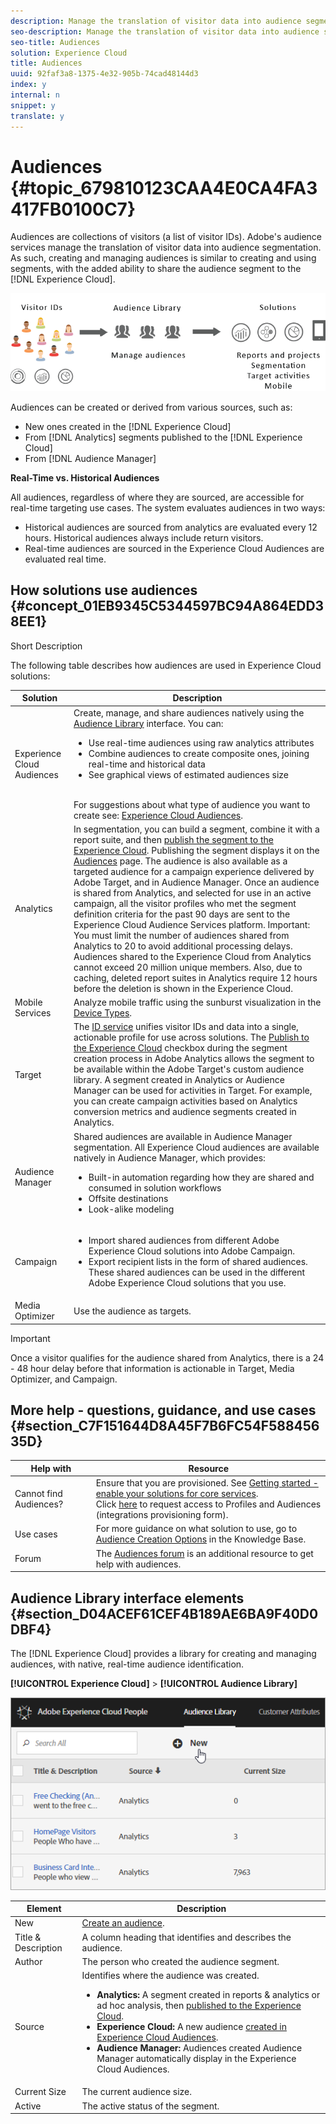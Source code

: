 ```yaml
---
description: Manage the translation of visitor data into audience segmentation.
seo-description: Manage the translation of visitor data into audience segmentation.
seo-title: Audiences
solution: Experience Cloud
title: Audiences
uuid: 92faf3a8-1375-4e32-905b-74cad48144d3
index: y
internal: n
snippet: y
translate: y
---
```


# Audiences {#topic_679810123CAA4E0CA4FA3417FB0100C7}

Audiences are collections of visitors (a list of visitor IDs). Adobe's audience services manage the translation of visitor data into audience segmentation. As such, creating and managing audiences is similar to creating and using segments, with the added ability to share the audience segment to the [!DNL Experience Cloud]. 

![](assets/audiences.png) 

Audiences can be created or derived from various sources, such as: 

* New ones created in the [!DNL Experience Cloud]
* From [!DNL Analytics] segments published to the [!DNL Experience Cloud]
* From [!DNL Audience Manager]

**Real-Time vs. Historical Audiences**

All audiences, regardless of where they are sourced, are accessible for real-time targeting use cases. The system evaluates audiences in two ways: 

* Historical audiences are sourced from analytics are evaluated every 12 hours. Historical audiences always include return visitors.
* Real-time audiences are sourced in the Experience Cloud Audiences are evaluated real time.


## How solutions use audiences {#concept_01EB9345C5344597BC94A864EDD38EE1}

Short Description

The following table describes how audiences are used in Experience Cloud solutions: 

| Solution | Description |
|--- |--- |
|Experience Cloud Audiences|Create, manage, and share audiences natively using the [Audience Library](../audience-library/audience-library.md) interface. You can:<ul><li>Use real-time audiences using raw analytics attributes</li><li>Combine audiences to create composite ones, joining real-time and historical data</li><li>See graphical views of estimated audiences size</li></ul><br>For suggestions about what type of audience you want to create see: [Experience Cloud Audiences](https://helpx.adobe.com/marketing-cloud-core/kb/People/Audience-Creation-Options.html).|
|Analytics|In segmentation, you can build a segment, combine it with a report suite, and then [publish the segment to the Experience Cloud](../audience-library/audience-library.md). Publishing the segment displays it on the [Audiences](../audience-library/audience-library.md) page. The audience is also available as a targeted audience for a campaign experience delivered by  Adobe Target, and in  Audience Manager.   Once an audience is shared from  Analytics, and selected for use in an active campaign, all the visitor profiles who met the segment definition criteria for the past 90 days are sent to the  Experience Cloud Audience Services platform.   Important:  You must limit the number of audiences shared from Analytics to 20 to avoid additional processing delays. Audiences shared to the Experience Cloud from Analytics cannot exceed 20 million unique members. Also, due to caching, deleted report suites in Analytics require 12 hours before the deletion is shown in the Experience Cloud.|
|Mobile Services|Analyze mobile traffic using the sunburst visualization in the [Device Types](https://marketing.adobe.com/resources/help/en_US/mobile/?f=reports_devices).|
|Target|The [ID service](https://marketing.adobe.com/resources/help/en_US/mcvid/) unifies visitor IDs and data into a single, actionable profile for use across solutions. The [Publish to the Experience Cloud](../audience-library/audience-library.md) checkbox during the segment creation process in  Adobe Analytics allows the segment to be available within the Adobe Target's custom audience library. A segment created in Analytics or Audience Manager can be used for activities in  Target.  For example, you can create campaign activities based on  Analytics conversion metrics and audience segments created in  Analytics.|
|Audience Manager|Shared audiences are available in Audience Manager segmentation. All  Experience Cloud audiences are available natively in Audience Manager, which provides:<ul><li>Built-in automation regarding how they are shared and consumed in solution workflows</li><li>Offsite destinations</li><li>Look-alike modeling</li></ul>|
|Campaign|<ul><li>Import shared audiences from different Adobe Experience Cloud solutions into Adobe Campaign.</li><li>Export recipient lists in the form of shared audiences. These shared audiences can be used in the different Adobe Experience Cloud solutions that you use.</li></ul>|
|Media Optimizer|Use the audience as targets.|


>[!IMPORTANT]
>
>Once a visitor qualifies for the audience shared from Analytics, there is a 24 - 48 hour delay before that information is actionable in Target, Media Optimizer, and Campaign.

## More help - questions, guidance, and use cases {#section_C7F151644D8A45F7B6FC54F58845635D}


| Help with | Resource |
|--- |--- |
|Cannot find Audiences?|Ensure that you are provisioned. See [Getting started - enable your solutions for core services](../core-services/core-services.md).<br>Click [here](https://www.adobe.com/go/audiences) to request access to Profiles and Audiences (integrations provisioning form).|
|Use cases|For more guidance on what solution to use, go to [Audience Creation Options](https://helpx.adobe.com/marketing-cloud-core/kb/People/Audience-Creation-Options.html) in the Knowledge Base.|
|Forum|The [Audiences forum](https://forums.adobe.com/community/experience-cloud/platform/core-services/people-service/audiences) is an additional resource to get help with audiences.|


## Audience Library interface elements {#section_D04ACEF61CEF4B189AE6BA9F40D0DBF4}

The [!DNL Experience Cloud] provides a library for creating and managing audiences, with native, real-time audience identification. 

**[!UICONTROL Experience Cloud]** > **[!UICONTROL Audience Library]** 

![](assets/audience_library.png) 

| Element | Description |
|--- |--- |
|New|[Create an audience](../audience-library/audience-library.md).|
|Title & Description|A column heading that identifies and describes the audience.|
|Author|The person who created the audience segment.|
|Source|Identifies where the audience was created.<ul><li>**Analytics:** A segment created in reports & analytics or ad hoc analysis, then [published to the Experience Cloud](../audience-library/audience-library.md).</li><li>**Experience Cloud:** A new audience [created in Experience Cloud Audiences](../audience-library/audience-library.md).</li><li>**Audience Manager:** Audiences created Audience Manager automatically display in the Experience Cloud Audiences.</li></ul>|
|Current Size|The current audience size.|
|Active|The active status of the segment.|
